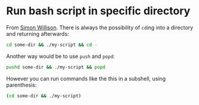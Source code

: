 # Run bash script in specific directory

From [Simon Willison](https://twitter.com/simonw/status/1380596108502528002). There is always the possibility of `cd`ing into a directory and returning afterwards:

```bash
cd some-dir && ./my-script && cd -
```

Another way would be to use `push` and `popd`:

```bash
pushd some-dir && ./my-script && popd
```

However you can run commands like the this in a subshell, using parenthesis:

```bash
(cd some-dir && ./my-script)
```
